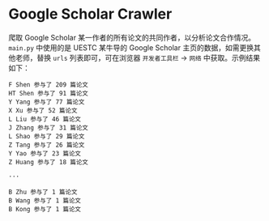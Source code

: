 # Google Scholar Crawler
爬取 Google Scholar 某一作者的所有论文的共同作者，以分析论文合作情况。  
`main.py` 中使用的是 UESTC 某牛导的 Google Scholar 主页的数据，如需更换其他老师，替换 `urls` 列表即可，可在浏览器 `开发者工具栏` -> `网络` 中获取。示例结果如下：
```
F Shen 参与了 209 篇论文
HT Shen 参与了 91 篇论文
Y Yang 参与了 77 篇论文
X Xu 参与了 52 篇论文
L Liu 参与了 46 篇论文
J Zhang 参与了 31 篇论文
L Shao 参与了 29 篇论文
Z Tang 参与了 26 篇论文
Y Yao 参与了 23 篇论文
Z Huang 参与了 18 篇论文

···

B Zhu 参与了 1 篇论文
B Wang 参与了 1 篇论文
B Kong 参与了 1 篇论文
```
